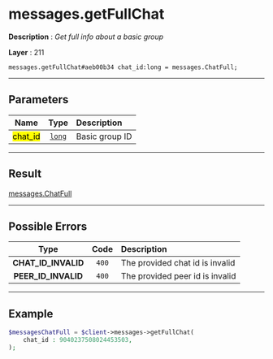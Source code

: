 # messages.getFullChat

**Description** : *Get full info about a basic group*

**Layer** : 211

```tl
messages.getFullChat#aeb00b34 chat_id:long = messages.ChatFull;
```

---

## Parameters

| Name | Type | Description |
| :---: | :---: | :--- |
| <mark>chat_id</mark> | [`long`](type/long) | Basic group ID |

---

## Result

[messages.ChatFull](type/messages.ChatFull)

---

## Possible Errors

| Type | Code | Description |
| :---: | :---: | :--- |
| **CHAT_ID_INVALID** | `400` | The provided chat id is invalid |
| **PEER_ID_INVALID** | `400` | The provided peer id is invalid |

---

## Example

```php
$messagesChatFull = $client->messages->getFullChat(
	chat_id : 9040237508024453503,
);
```